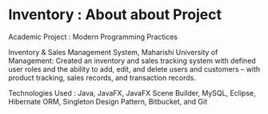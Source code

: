 # Inventory : About about Project

Academic Project : Modern Programming Practices

Inventory & Sales Management System, Maharishi University of Management: Created an inventory and sales tracking system with defined user roles and the ability to add, edit, and delete users and customers – with product tracking, sales records, and transaction records. 


Technologies Used : Java, JavaFX, JavaFX Scene Builder, MySQL, Eclipse, Hibernate ORM, Singleton Design Pattern, Bitbucket, and Git 
